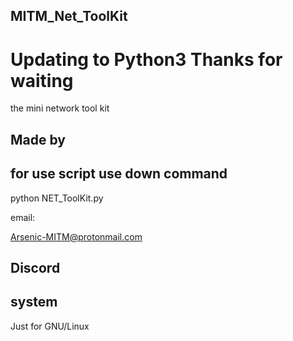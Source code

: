 ## MITM_Net_ToolKit

# Updating to Python3 Thanks for waiting




the mini network tool kit
## Made by 
## for use script use down command
python NET_ToolKit.py

email:

Arsenic-MITM@protonmail.com
## Discord
## system
Just for GNU/Linux
